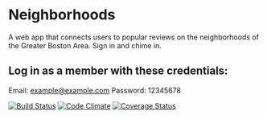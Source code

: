 # Neighborhoods

A web app that connects users to popular reviews on the neighborhoods of the Greater Boston Area. Sign in and chime in.

Log in as a member with these credentials:
------------------------------------------
Email: example@example.com
Password: 12345678




[![Build Status](https://travis-ci.org/LaunchAcademy/neighborhoods.svg?branch=master)](https://travis-ci.org/LaunchAcademy/neighborhoods) [![Code Climate](https://codeclimate.com/github/LaunchAcademy/neighborhoods.png)](https://codeclimate.com/github/LaunchAcademy/neighborhoods) [![Coverage Status](https://coveralls.io/repos/LaunchAcademy/neighborhoods/badge.png)](https://coveralls.io/r/LaunchAcademy/neighborhoods)


